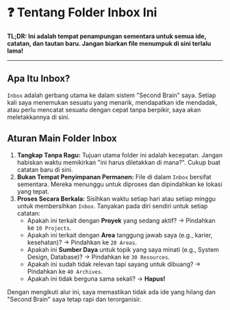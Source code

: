 # ❓ Tentang Folder Inbox Ini

**TL;DR: Ini adalah tempat penampungan sementara untuk semua ide, catatan, dan tautan baru. Jangan biarkan file menumpuk di sini terlalu lama!**

---

## Apa Itu Inbox?

`Inbox` adalah gerbang utama ke dalam sistem "Second Brain" saya. Setiap kali saya menemukan sesuatu yang menarik, mendapatkan ide mendadak, atau perlu mencatat sesuatu dengan cepat tanpa berpikir, saya akan meletakkannya di sini.

## Aturan Main Folder Inbox

1.  **Tangkap Tanpa Ragu:** Tujuan utama folder ini adalah kecepatan. Jangan habiskan waktu memikirkan "ini harus diletakkan di mana?". Cukup buat catatan baru di sini.
2.  **Bukan Tempat Penyimpanan Permanen:** File di dalam `Inbox` bersifat sementara. Mereka menunggu untuk diproses dan dipindahkan ke lokasi yang tepat.
3.  **Proses Secara Berkala:** Sisihkan waktu setiap hari atau setiap minggu untuk membersihkan `Inbox`. Tanyakan pada diri sendiri untuk setiap catatan:
    * Apakah ini terkait dengan **Proyek** yang sedang aktif? → Pindahkan ke `10 Projects`.
    * Apakah ini terkait dengan **Area** tanggung jawab saya (e.g., karier, kesehatan)? → Pindahkan ke `20 Areas`.
    * Apakah ini **Sumber Daya** untuk topik yang saya minati (e.g., System Design, Database)? → Pindahkan ke `30 Resources`.
    * Apakah ini sudah tidak relevan tapi sayang untuk dibuang? → Pindahkan ke `40 Archives`.
    * Apakah ini tidak berguna sama sekali? → **Hapus!**

Dengan mengikuti alur ini, saya memastikan tidak ada ide yang hilang dan "Second Brain" saya tetap rapi dan terorganisir.